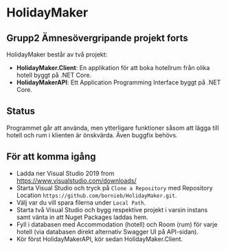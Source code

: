 # HolidayMaker
## Grupp2 Ämnesövergripande projekt forts

HolidayMaker består av två projekt:

- __HolidayMaker.Client__: En applikation för att boka hotellrum från olika hotell byggt på .NET Core.
- __HolidayMakerAPI__: Ett Application Programming Interface byggt på .NET Core.

## Status

Programmet går att använda, men ytterligare funktioner såsom att lägga till hotell och rum i klienten är önskvärda. Även buggfix behövs.

## För att komma igång

- Ladda ner Visual Studio 2019 from https://www.visualstudio.com/downloads/
- Starta Visual Studio och tryck på `Clone a Repository` med Repository Location `https://github.com/bornieb/HolidayMaker.git`.
- Välj var du vill spara filerna under `Local Path`.
- Starta två Visual Studio och bygg respektive projekt i varsin instans samt vänta in att Nuget Packages laddas hem.
- Fyll i databasen med Accommodation (hotell) och Room (rum) för varje hotell (via databasen direkt alternativ Swagger UI på API-sidan).
- Kör först HolidayMakerAPI, kör sedan HolidayMaker.Client.

